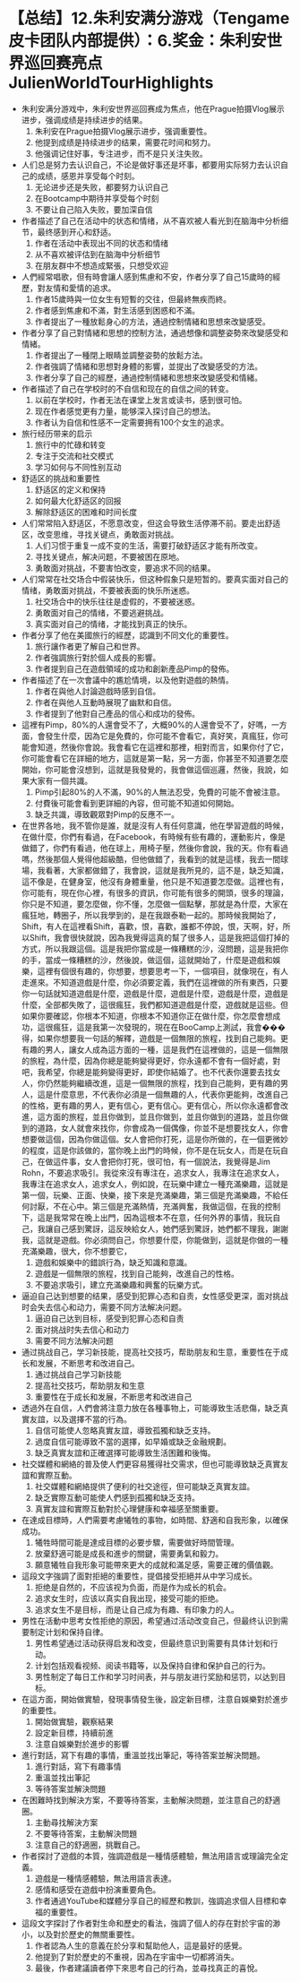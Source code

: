 # 【总结】12.朱利安满分游戏（Tengame皮卡团队内部提供）：6.奖金：朱利安世界巡回赛亮点JulienWorldTourHighlights

-   朱利安满分游戏中，朱利安世界巡回赛成为焦点，他在Prague拍摄Vlog展示进步，强调成绩是持续进步的结果。
    1.  朱利安在Prague拍摄Vlog展示进步，强调重要性。
    2.  他提到成绩是持续进步的结果，需要花时间和努力。
    3.  他强调记住好事，专注进步，而不是只关注失败。
-   人们总是努力去认识自己，不论是做好事还是坏事，都要用实际努力去认识自己的成绩，感恩并享受每个时刻。
    1.  无论进步还是失败，都要努力认识自己
    2.  在Bootcamp中期待并享受每个时刻
    3.  不要让自己陷入失败，要加深自信
-   作者描述了自己在活动中的状态和情绪，从不喜欢被人看光到在脑海中分析细节，最终感到开心和舒适。
    1.  作者在活动中表现出不同的状态和情绪
    2.  从不喜欢被评估到在脑海中分析细节
    3.  在朋友群中不想造成緊張，只想受欢迎
-   人們經常唱歌，但有時會讓人感到焦慮和不安，作者分享了自己15歲時的經歷，對友情和愛情的追求。
    1.  作者15歲時與一位女生有短暫的交往，但最終無疾而終。
    2.  作者感到焦慮和不滿，對生活感到困惑和不滿。
    3.  作者提出了一種放鬆身心的方法，通過控制情緒和思想來改變感受。
-   作者分享了自己對情緒和思想的控制方法，通過想像和調整姿勢來改變感受和情緒。
    1.  作者提出了一種閉上眼睛並調整姿勢的放鬆方法。
    2.  作者強調了情緒和思想對身體的影響，並提出了改變感受的方法。
    3.  作者分享了自己的經歷，通過控制情緒和思想來改變感受和情緒。
-   作者描述了自己在学校时的不自信和现在的自信之间的转变。
    1.  以前在学校时，作者无法在课堂上发言或读书，感到很可怕。
    2.  现在作者感觉更有力量，能够深入探讨自己的想法。
    3.  作者认为自信和性感不一定需要拥有100个女生的追求。
-   旅行经历带来的启示
    1.  旅行中的忙碌和转变
    2.  专注于交流和社交模式
    3.  学习如何与不同性别互动
-   舒适区的挑战和重要性
    1.  舒适区的定义和保持
    2.  如何最大化舒适区的回报
    3.  解除舒适区的困难和时间长度
-   人们常常陷入舒适区，不愿意改变，但这会导致生活停滞不前。要走出舒适区，改变思维，寻找关键点，勇敢面对挑战。
    1.  人们习惯于重复一成不变的生活，需要打破舒适区才能有所改变。
    2.  寻找关键点，解决问题，不要被困在原地。
    3.  勇敢面对挑战，不要害怕改变，要追求不同的结果。
-   人们常常在社交场合中假装快乐，但这种假象只是短暂的。要真实面对自己的情绪，勇敢面对挑战，不要被表面的快乐所迷惑。
    1.  社交场合中的快乐往往是虚假的，不要被迷惑。
    2.  勇敢面对自己的情绪，不要逃避挑战。
    3.  真实面对自己的情绪，才能找到真正的快乐。
-   作者分享了他在美國旅行的經歷，認識到不同文化的重要性。
    1.  旅行讓作者更了解自己和世界。
    2.  作者強調旅行對於個人成長的影響。
    3.  作者提到自己在遊戲領域的成功和創新產品Pimp的發佈。
-   作者描述了在一次會議中的尷尬情境，以及他對遊戲的熱情。
    1.  作者在與他人討論遊戲時感到自信。
    2.  作者在與他人互動時展現了幽默和自信。
    3.  作者提到了他對自己產品的信心和成功的發佈。
-   這裡有Pimp，80%的人還會受不了，大概90%的人還會受不了，好嗎，一方面，會發生什麼，因為它是免費的，你可能不會看它，真好笑，真瘋狂，你可能會知道，然後你會說。我會看它在這裡和那裡，相對而言，如果你付了它，你可能會看它在詳細的地方，這就是第一點，另一方面，你甚至不知道要怎麼開始，你可能會沒想到，這就是我發覺的，我會做這個巡邏，然後，我說，如果大家有一個共識。
    1.  Pimp引起80%的人不滿，90%的人無法忍受，免費的可能不會被注意。
    2.  付費後可能會看到更詳細的內容，但可能不知道如何開始。
    3.  缺乏共識，導致觀眾對Pimp的反應不一。
-   在世界各地，我不管你是誰，就是沒有人有任何意識，他在學習遊戲的時候，在做什麼，你們有看過，在Facebook，有時候有些有趣的，運動影片，像是做錯了，你們有看過，他在球上，用椅子壓，然後你會說，我的天。你有看過嗎，然後那個人覺得他超級酷，但他做錯了，我看到的就是這樣，我去一間球場，我看著，大家都做錯了，我會說，這就是我所見的，這不是，缺乏知識，這不像是，在健身室，他沒有身體重量，他只是不知道要怎麼做。這裡也有，你可能有，現在你心裡，有很多的資訊，你可能有很多的開頭，很多的理論，你只是不知道，要怎麼做，你不懂，怎麼做一個點擊，那就是為什麼，大家在瘋狂地，轉圈子，所以我學到的，是在我跟泰勒一起的。那時候我開始了，Shift，有人在這裡看Shift，喜歡，恨，喜歡，誰都不停說，恨，天啊，好，所以Shift，我會很快就說，因為我覺得這真的幫了很多人，這是我把這個打掉的方式，所以我跟這個。這是我把你當成是一條糟糕的沙，沒問題，這是我把你的手，當成一條糟糕的沙，然後說，做這個，這就開始了，什麼是遊戲和娛樂，這裡有個很有趣的，你想要，想要思考一下，一個項目，就像現在，有人走進來。不知道遊戲是什麼，你必須要定義，我們在這裡做的所有東西，只要你一句話就知道遊戲是什麼，遊戲是什麼，遊戲是什麼，遊戲是什麼，遊戲是什麼，全部都失敗了，這很瘋狂，我們都知道遊戲是什麼，遊戲就是這些。但如果你要確認，你根本不知道，你根本不知道你正在做什麼，你怎麼會想成功，這很瘋狂，這是我第一次發現的，現在在BooCamp上測試，我會���得，如果你想要我一句話的解釋，遊戲是一個無限的旅程，找到自己能夠。更有趣的男人，讓女人成為這方面的一種，這是我們在這裡做的，這是一個無限的旅程，為什麼，因為你總是能夠變得更好，你永遠都不會有一個好處，對吧，我希望，你總是能夠變得更好，即使你結婚了。也不代表你還要去找女人，你仍然能夠繼續改進，這是一個無限的旅程，找到自己能夠，更有趣的男人，這是什麼意思，不代表你必須是一個無趣的人，代表你更能夠，改進自己的性格，更有趣的男人，更有信心，更有信心。更有信心，所以你永遠都會改進，這方面的旅程，並且你做到，並且你做到，並且你做到的道路，並且你做到的道路，女人就會來找你，你會成為一個偶像，你並不是想要找女人，你會想要做這個，因為你做這個。女人會把你打死，這是你所做的，在一個更微妙的程度，這是你該做的，當你晚上出門的時候，你不是在玩女人，而是在玩自己，在做這件事，女人會把你打死，很可怕，有一個說法，我覺得是Jim Rohn，不要追求吸引。我從來沒有專注在，追求女人，我專注在追求女人，我專注在追求女人，追求女人，例如說，在玩樂中建立一種充滿樂趣，這就是第一個，玩樂、正面、快樂，接下來是充滿樂趣，第三個是充滿樂趣，不給任何討厭，不在心中。第三個是充滿熱情，充滿興奮，我做這個，在我的控制下，這是我常常在晚上出門，因為這根本不在意，任何外界的事情，我玩自己，我讓自己感到驚訝，這反映給女人，她們感到驚訝，她們都不理我，謝謝我，這就是遊戲。你必須問自己，你想要什麼，你能做到，這就是你做的一種充滿樂趣，很大，你不想要它，
    1.  遊戲和娛樂中的錯誤行為，缺乏知識和意識。
    2.  遊戲是一個無限的旅程，找到自己能夠，改進自己的性格。
    3.  不要追求吸引，建立充滿樂趣和興奮的玩樂方式。
-   逼迫自己达到想要的结果，感受到犯罪心态和自责，女性感受更深，面对挑战时会失去信心和动力，需要不同方法解决问题。
    1.  逼迫自己达到目标，感受到犯罪心态和自责
    2.  面对挑战时失去信心和动力
    3.  需要不同方法解决问题
-   通过挑战自己，学习新技能，提高社交技巧，帮助朋友和生意，重要性在于成长和发展，不断思考和改进自己。
    1.  通过挑战自己学习新技能
    2.  提高社交技巧，帮助朋友和生意
    3.  重要性在于成长和发展，不断思考和改进自己
-   透過外在自信，人們會將注意力放在各種事物上，可能導致生活悲傷，缺乏真實友誼，以及選擇不當的行為。
    1.  自信可能使人忽略真實友誼，導致孤獨和缺乏支持。
    2.  過度自信可能導致不當的選擇，如早婚或缺乏金融規劃。
    3.  缺乏真實友誼和正確選擇可能導致生活困難和後悔。
-   社交媒體和網絡的普及使人們更容易獲得社交需求，但也可能導致缺乏真實友誼和實際互動。
    1.  社交媒體和網絡提供了便利的社交途徑，但可能缺乏真實友誼。
    2.  缺乏實際互動可能使人們感到孤獨和缺乏支持。
    3.  真實友誼和實際互動對於心理健康和幸福感至關重要。
-   在達成目標時，人們需要考慮犧牲的事物，如時間、舒適和自我形象，以確保成功。
    1.  犧牲時間可能是達成目標的必要步驟，需要做好時間管理。
    2.  放棄舒適可能是成長和進步的關鍵，需要勇氣和毅力。
    3.  願意犧牲自我形象可能帶來更大的成就和滿足感，需要正確的價值觀。
-   這段文字強調了面對拒絕的重要性，提倡接受拒絕并从中学习成长。
    1.  拒绝是自然的，不应该视为负面，而是作为成长的机会。
    2.  追求女生时，应该以真实自我出现，接受可能的拒绝。
    3.  追求女生不是目标，而是让自己成为有趣、有印象力的人。
-   男性在活動中思考女性拒绝的原因，希望通过活动改变自己，但最终认识到需要制定计划和保持自律。
    1.  男性希望通过活动获得启发和改变，但最终意识到需要有具体计划和行动。
    2.  计划包括观看视频、阅读书籍等，以及保持自律和保护自己的行为。
    3.  男性制定了每日工作和学习时间表，并与朋友进行奖励和惩罚，以达到目标。
-   在這方面，開始做實驗，發現事情發生後，設定新目標，注意自娛樂對於進步的重要性。
    1.  開始做實驗，觀察結果
    2.  設定新目標，持續前進
    3.  注意自娛樂對於進步的影響
-   進行對話，寫下有趣的事情，重溫並找出筆記，等待答案並解決問題。
    1.  進行對話，寫下有趣事情
    2.  重溫並找出筆記
    3.  等待答案並解決問題
-   在困難時找到解決方案，不要等待答案，主動解決問題，並注意自己的舒適圈。
    1.  主動尋找解決方案
    2.  不要等待答案，主動解決問題
    3.  注意自己的舒適圈，挑戰自己。
-   作者探討了遊戲的本質，強調遊戲是一種情感體驗，無法用語言或理論完全定義。
    1.  遊戲是一種情感體驗，無法用語言表達。
    2.  感情和感受在遊戲中扮演重要角色。
    3.  作者通過YouTube和媒體分享自己的經歷和教訓，強調追求個人目標和幸福的重要性。
-   這段文字探討了作者對生命和歷史的看法，強調了個人的存在對於宇宙的渺小，以及對於歷史的無關重要性。
    1.  作者認為人生的意義在於分享和幫助他人，這是最好的感覺。
    2.  他提到了對於歷史的不重視，因為在宇宙中一切都將消失。
    3.  最後，作者建議讀者停下來思考自己的行為，並尋找真正的喜悅。